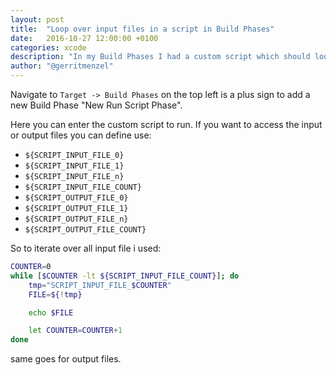 ```yaml
---
layout: post
title:  "Loop over input files in a script in Build Phases"
date:   2016-10-27 12:00:00 +0100
categories: xcode
description: "In my Build Phases I had a custom script which should loop over every input. I am not so familar with bash scripting so there was a little bit of googling and try and error, here I want to share what I ended up using."
author: "@gerritmenzel"
---
```


Navigate to `Target -> Build Phases` on the top left is a plus sign to add a new Build Phase "New Run Script Phase".

Here you can enter the custom script to run. If you want to access the input or output files you can define use:
- `${SCRIPT_INPUT_FILE_0}`
- `${SCRIPT_INPUT_FILE_1}`
- `${SCRIPT_INPUT_FILE_n}` 
- `${SCRIPT_INPUT_FILE_COUNT}`
- `${SCRIPT_OUTPUT_FILE_0}`
- `${SCRIPT_OUTPUT_FILE_1}`
- `${SCRIPT_OUTPUT_FILE_n}` 
- `${SCRIPT_OUTPUT_FILE_COUNT}`

So to iterate over all input file i used:

``` bash
COUNTER=0
while [$COUNTER -lt ${SCRIPT_INPUT_FILE_COUNT}]; do
    tmp="SCRIPT_INPUT_FILE_$COUNTER"
    FILE=${!tmp}

    echo $FILE

    let COUNTER=COUNTER+1
done

```

same goes for output files.

